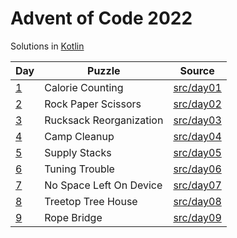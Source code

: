 # Advent of Code 2022

Solutions in [Kotlin](https://www.kotlinlang.org/)

| Day                                      | Puzzle                  | Source                                  |
|------------------------------------------|-------------------------|-----------------------------------------|
| [1](https://adventofcode.com/2022/day/1) | Calorie Counting        | [src/day01](src/day01/App.kt)           |
| [2](https://adventofcode.com/2022/day/2) | Rock Paper Scissors     | [src/day02](src/day02/App.kt)           |
| [3](https://adventofcode.com/2022/day/3) | Rucksack Reorganization | [src/day03](src/day03/App.kt)           |
| [4](https://adventofcode.com/2022/day/4) | Camp Cleanup            | [src/day04](src/day04/App.kt)           |
| [5](https://adventofcode.com/2022/day/5) | Supply Stacks           | [src/day05](src/day05/solution1/App.kt) |
| [6](https://adventofcode.com/2022/day/6) | Tuning Trouble          | [src/day06](src/day06/solution1/App.kt) |
| [7](https://adventofcode.com/2022/day/7) | No Space Left On Device | [src/day07](src/day07/solution1/App.kt) |
| [8](https://adventofcode.com/2022/day/8) | Treetop Tree House      | [src/day08](src/day08/solution1/App.kt) |
| [9](https://adventofcode.com/2022/day/9) | Rope Bridge             | [src/day09](src/day09/solution1/App.kt) |